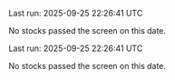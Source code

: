 

Last run: 2025-09-25 22:26:41 UTC

No stocks passed the screen on this date.


Last run: 2025-09-25 22:26:41 UTC

No stocks passed the screen on this date.
